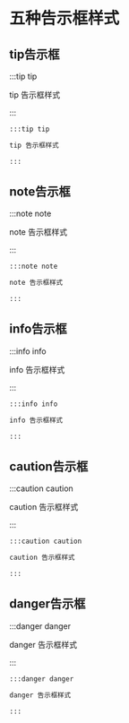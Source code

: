 # 五种告示框样式

## tip告示框

:::tip tip

tip 告示框样式

:::

```python title="tip样式代码"
:::tip tip

tip 告示框样式

:::
```

## note告示框

:::note note

note 告示框样式

:::

```python title="note样式代码"
:::note note

note 告示框样式

:::
```

## info告示框

:::info info

info 告示框样式

:::

```python title="info样式代码"
:::info info

info 告示框样式

:::
```

## caution告示框

:::caution caution

caution 告示框样式

:::

```python title="caution样式代码"
:::caution caution

caution 告示框样式

:::
```

## danger告示框

:::danger danger

danger 告示框样式

:::

```python title="danger样式代码"
:::danger danger

danger 告示框样式

:::
```

